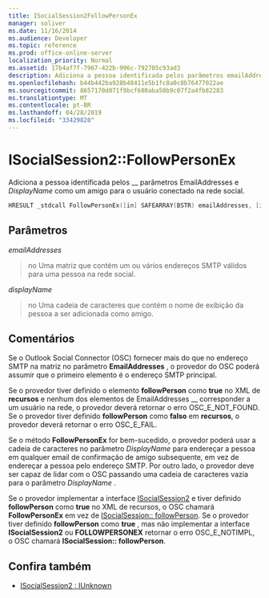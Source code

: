 ```yaml
---
title: ISocialSession2FollowPersonEx
manager: soliver
ms.date: 11/16/2014
ms.audience: Developer
ms.topic: reference
ms.prod: office-online-server
localization_priority: Normal
ms.assetid: 17b4af7f-7967-422b-996c-792705c93ad3
description: Adiciona a pessoa identificada pelos parâmetros emailAddresses e displayName como um amigo para o usuário conectado na rede social.
ms.openlocfilehash: b44b442ba928b48411e5b1fc8a0c8b76477022ae
ms.sourcegitcommit: 8657170d071f9bcf680aba50b9c07f2a4fb82283
ms.translationtype: MT
ms.contentlocale: pt-BR
ms.lasthandoff: 04/28/2019
ms.locfileid: "33429828"
---
```

# <a name="isocialsession2followpersonex"></a>ISocialSession2::FollowPersonEx

Adiciona a pessoa identificada pelos __ parâmetros EmailAddresses e _DisplayName_ como um amigo para o usuário conectado na rede social. 
  
```cpp
HRESULT _stdcall FollowPersonEx([in] SAFEARRAY(BSTR) emailAddresses, [in] BSTR displayName);
```

## <a name="parameters"></a>Parâmetros

_emailAddresses_
  
> no Uma matriz que contém um ou vários endereços SMTP válidos para uma pessoa na rede social.
    
_displayName_
  
> no Uma cadeia de caracteres que contém o nome de exibição da pessoa a ser adicionada como amigo.
    
## <a name="remarks"></a>Comentários

Se o Outlook Social Connector (OSC) fornecer mais do que no endereço SMTP na matriz no parâmetro **EmailAddresses** , o provedor do OSC poderá assumir que o primeiro elemento é o endereço SMTP principal. 
  
Se o provedor tiver definido o elemento **followPerson** como **true** no XML de **recursos** e nenhum dos elementos de EmailAddresses __ corresponder a um usuário na rede, o provedor deverá retornar o erro OSC_E_NOT_FOUND. Se o provedor tiver definido **followPerson** como **falso** em **recursos**, o provedor deverá retornar o erro OSC_E_FAIL. 
  
Se o método **FollowPersonEx** for bem-sucedido, o provedor poderá usar a cadeia de caracteres no parâmetro _DisplayName_ para endereçar a pessoa em qualquer email de confirmação de amigo subsequente, em vez de endereçar a pessoa pelo endereço SMTP. Por outro lado, o provedor deve ser capaz de lidar com o OSC passando uma cadeia de caracteres vazia para o parâmetro _DisplayName_ . 
  
Se o provedor implementar a interface [ISocialSession2](isocialsession2iunknown.md) e tiver definido **followPerson** como **true** no XML de recursos, o OSC chamará **FollowPersonEx** em vez de [ISocialSession:: followPerson](isocialsession-followperson.md). Se o provedor tiver definido **followPerson** como **true** , mas não implementar a interface **ISocialSession2** ou **FOLLOWPERSONEX** retornar o erro OSC_E_NOTIMPL, o OSC chamará **ISocialSession:: followPerson**.
  
## <a name="see-also"></a>Confira também

- [ISocialSession2 : IUnknown](isocialsession2iunknown.md)

